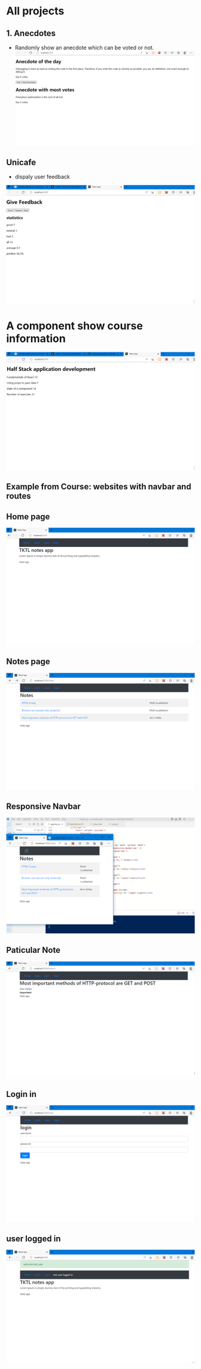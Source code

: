 # All projects

## 1. Anecdotes
- Randomly show an anecdote which can be voted or not.
![Anecdotes](../part1/anecdotes/public/imgs/after_some_use_page.png?raw=true "anecdotes")

## Unicafe
- dispaly user feedback

![home](../part1/unicafe/public/home_page.png?raw=true "home")


# A component show course information

![home](../part1/courseinfo/public/home_page.png?raw=true "home")


## Example from Course: websites with navbar and routes

## Home page
![home](../part1/courseexample/public/imgs/websites_home_page.png?raw=true "home")

## Notes page
![notes](../part1/courseexample/public/imgs/notes_page.png?raw=true "notes")

## Responsive Navbar
![navbar](../part1/courseexample/public/imgs/responsive_navbar.png?raw=true "navbar")


## Paticular Note
![note](../part1/courseexample/public/imgs/note_with_id_page.png?raw=true "note")

## Login in 
![login](../part1/courseexample/public/imgs/websites_with_router.png?raw=true "login")

## user logged in   
![user](../part1/courseexample/public/imgs/user_page.png?raw=true "user")
